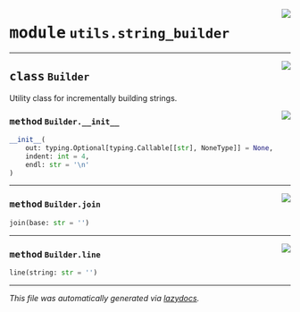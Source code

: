 <!-- markdownlint-disable -->

<a href="https://github.com/qtstrap/qtstrap/blob/master/qtstrap/utils/string_builder.py#L0"><img align="right" style="float:right;" src="https://img.shields.io/badge/-source-cccccc?style=flat-square"></a>

# <kbd>module</kbd> `utils.string_builder`






---

<a href="https://github.com/qtstrap/qtstrap/blob/master/qtstrap/utils/string_builder.py#L4"><img align="right" style="float:right;" src="https://img.shields.io/badge/-source-cccccc?style=flat-square"></a>

## <kbd>class</kbd> `Builder`
Utility class for incrementally building strings. 

<a href="https://github.com/qtstrap/qtstrap/blob/master/qtstrap/utils/string_builder.py#L9"><img align="right" style="float:right;" src="https://img.shields.io/badge/-source-cccccc?style=flat-square"></a>

### <kbd>method</kbd> `Builder.__init__`

```python
__init__(
    out: typing.Optional[typing.Callable[[str], NoneType]] = None,
    indent: int = 4,
    endl: str = '\n'
)
```








---

<a href="https://github.com/qtstrap/qtstrap/blob/master/qtstrap/utils/string_builder.py#L37"><img align="right" style="float:right;" src="https://img.shields.io/badge/-source-cccccc?style=flat-square"></a>

### <kbd>method</kbd> `Builder.join`

```python
join(base: str = '')
```





---

<a href="https://github.com/qtstrap/qtstrap/blob/master/qtstrap/utils/string_builder.py#L31"><img align="right" style="float:right;" src="https://img.shields.io/badge/-source-cccccc?style=flat-square"></a>

### <kbd>method</kbd> `Builder.line`

```python
line(string: str = '')
```








---

_This file was automatically generated via [lazydocs](https://github.com/ml-tooling/lazydocs)._
